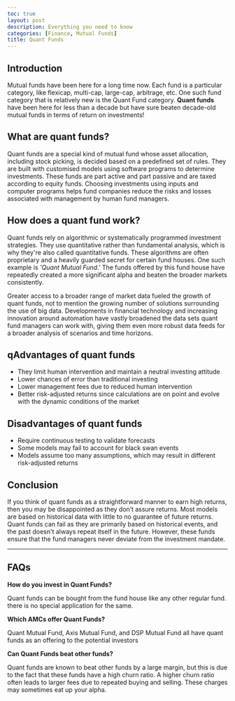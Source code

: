 ```yaml
---
toc: true
layout: post
description: Everything you need to know
categories: [Finance, Mutual Funds]
title: Quant Funds
---
```


## Introduction

Mutual funds have been here for a long time now. Each fund is a particular category, like flexicap, multi-cap, large-cap, arbitrage, etc. One such fund category that is relatively new is the Quant Fund category. __Quant funds__ have been here for less than a decade but have sure beaten decade-old mutual funds in terms of return on investments!

## What are quant funds?

Quant funds are a special kind of mutual fund whose asset allocation, including stock picking, is decided based on a predefined set of rules. They are built with customised models using software programs to determine investments. These funds are part active and part passive and are taxed according to equity funds. Choosing investments using inputs and computer programs helps fund companies reduce the risks and losses associated with management by human fund managers.

## How does a quant fund work?

Quant funds rely on algorithmic or systematically programmed investment strategies. They use quantitative rather than fundamental analysis, which is why they're also called quantitative funds. These algorithms are often proprietary and a heavily guarded secret for certain fund houses. One such example is *'Quant Mutual Fund.'* The funds offered by this fund house have repeatedly created a more significant alpha and beaten the broader markets consistently.

Greater access to a broader range of market data fueled the growth of quant funds, not to mention the growing number of solutions surrounding the use of big data. Developments in financial technology and increasing innovation around automation have vastly broadened the data sets quant fund managers can work with, giving them even more robust data feeds for a broader analysis of scenarios and time horizons.

## qAdvantages of quant funds

- They limit human intervention and maintain a neutral investing attitude
- Lower chances of error than traditional investing
- Lower management fees due to reduced human intervention
- Better risk-adjusted returns since calculations are on point and evolve with the dynamic conditions of the market

## Disadvantages of quant funds

- Require continuous testing to validate forecasts
- Some models may fail to account for black swan events
- Models assume too many assumptions, which may result in different risk-adjusted returns

## Conclusion

If you think of quant funds as a straightforward manner to earn high returns, then you may be disappointed as they don’t assure returns. Most models are based on historical data with little to no guarantee of future returns. Quant funds can fail as they are primarily based on historical events, and the past doesn't always repeat itself in the future. However, these funds ensure that the fund managers never deviate from the investment mandate.

---

## FAQs

**How do you invest in Quant Funds?**

Quant funds can be bought from the fund house like any other regular fund. there is no special application for the same.

**Which AMCs offer Quant Funds?**

Quant Mutual Fund, Axis Mutual Fund, and DSP Mutual Fund all have quant funds as an offering to the potential investors

**Can Quant Funds beat other funds?**

Quant funds are known to beat other funds by a large margin, but this is due to the fact that these funds have a high churn ratio. A higher churn ratio often leads to larger fees due to repeated buying and selling. These charges may sometimes eat up your alpha.